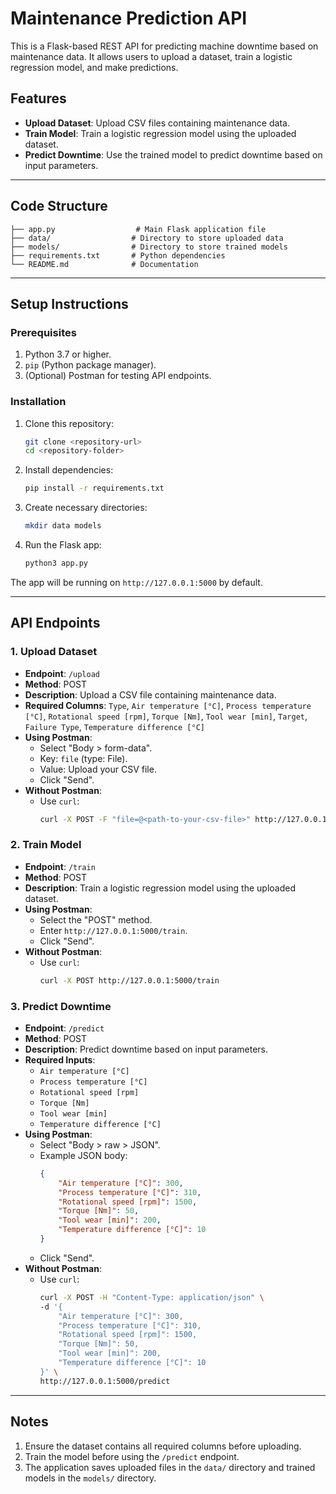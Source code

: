 # Maintenance Prediction API

This is a Flask-based REST API for predicting machine downtime based on maintenance data. It allows users to upload a dataset, train a logistic regression model, and make predictions.

## Features
- **Upload Dataset**: Upload CSV files containing maintenance data.
- **Train Model**: Train a logistic regression model using the uploaded dataset.
- **Predict Downtime**: Use the trained model to predict downtime based on input parameters.

---

## Code Structure
```
├── app.py                  # Main Flask application file
├── data/                  # Directory to store uploaded data
├── models/                # Directory to store trained models
├── requirements.txt       # Python dependencies
└── README.md              # Documentation
```

---

## Setup Instructions

### Prerequisites
1. Python 3.7 or higher.
2. `pip` (Python package manager).
3. (Optional) Postman for testing API endpoints.

### Installation
1. Clone this repository:
   ```bash
   git clone <repository-url>
   cd <repository-folder>
   ```

2. Install dependencies:
   ```bash
   pip install -r requirements.txt
   ```

3. Create necessary directories:
   ```bash
   mkdir data models
   ```

4. Run the Flask app:
   ```bash
   python3 app.py
   ```

The app will be running on `http://127.0.0.1:5000` by default.

---

## API Endpoints

### 1. **Upload Dataset**
- **Endpoint**: `/upload`
- **Method**: POST
- **Description**: Upload a CSV file containing maintenance data.
- **Required Columns**:
  `Type`, `Air temperature [°C]`, `Process temperature [°C]`, `Rotational speed [rpm]`, `Torque [Nm]`, `Tool wear [min]`, `Target`, `Failure Type`, `Temperature difference [°C]`
- **Using Postman**:
  - Select "Body > form-data".
  - Key: `file` (type: File).
  - Value: Upload your CSV file.
  - Click "Send".
- **Without Postman**:
  - Use `curl`:
    ```bash
    curl -X POST -F "file=@<path-to-your-csv-file>" http://127.0.0.1:5000/upload
    ```

### 2. **Train Model**
- **Endpoint**: `/train`
- **Method**: POST
- **Description**: Train a logistic regression model using the uploaded dataset.
- **Using Postman**:
  - Select the "POST" method.
  - Enter `http://127.0.0.1:5000/train`.
  - Click "Send".
- **Without Postman**:
  - Use `curl`:
    ```bash
    curl -X POST http://127.0.0.1:5000/train
    ```

### 3. **Predict Downtime**
- **Endpoint**: `/predict`
- **Method**: POST
- **Description**: Predict downtime based on input parameters.
- **Required Inputs**:
  - `Air temperature [°C]`
  - `Process temperature [°C]`
  - `Rotational speed [rpm]`
  - `Torque [Nm]`
  - `Tool wear [min]`
  - `Temperature difference [°C]`
- **Using Postman**:
  - Select "Body > raw > JSON".
  - Example JSON body:
    ```json
    {
        "Air temperature [°C]": 300,
        "Process temperature [°C]": 310,
        "Rotational speed [rpm]": 1500,
        "Torque [Nm]": 50,
        "Tool wear [min]": 200,
        "Temperature difference [°C]": 10
    }
    ```
  - Click "Send".
- **Without Postman**:
  - Use `curl`:
    ```bash
    curl -X POST -H "Content-Type: application/json" \
    -d '{
        "Air temperature [°C]": 300,
        "Process temperature [°C]": 310,
        "Rotational speed [rpm]": 1500,
        "Torque [Nm]": 50,
        "Tool wear [min]": 200,
        "Temperature difference [°C]": 10
    }' \
    http://127.0.0.1:5000/predict
    ```

---

## Notes
1. Ensure the dataset contains all required columns before uploading.
2. Train the model before using the `/predict` endpoint.
3. The application saves uploaded files in the `data/` directory and trained models in the `models/` directory.


